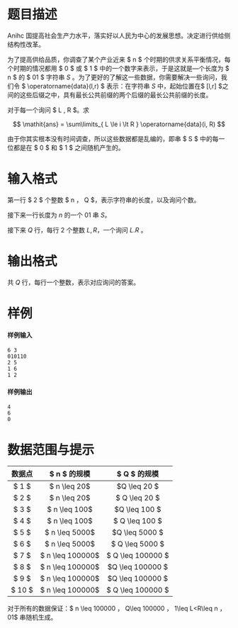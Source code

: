 
# 题目描述

Anihc 国提高社会生产力水平，落实好以人民为中心的发展思想。决定进行供给侧结构性改革。

为了提高供给品质，你调查了某个产业近来 $ n $ 个时期的供求关系平衡情况，每个时期的情况都用 $ 0 $ 或 $ 1 $ 中的一个数字来表示，于是这就是—个长度为 $ n $ 的 $ 01 $ 字符串 $S$ 。为了更好的了解这一些数据，你需要解决一些询问，我们令 $ \operatorname{data}(l,r) $ 表示：在字符串 $S$ 中，起始位置在$ [l,r] $之间的这些后缀之中，具有最长公共前缀的两个后缀的最长公共前缀的长度。

对于每一个询问 $ L , R $。求

$$ \mathit{ans} = \sum\limits_{ L \le i \lt R } \operatorname{data}(i, R) $$

由于你其实根本没有时间调查，所以这些数据都是乱编的，即串 $ S $ 中的每一位都是在 $ 0 $ 和 $ 1 $ 之间随机产生的。

# 输入格式

第一行 $ 2 $ 个整数 $ n $，$ Q $，表示字符串的长度，以及询问个数。

接下来一行长度为 $n$ 的一个 $01$ 串 $S$。

接下来 $Q$ 行，每行 $2$ 个整数 $L,R$，一个询问 $L.R$ 。

# 输出格式

共 $Q$ 行，每行一个整数，表示对应询问的答案。

# 样例

#### 样例输入
```plain
6 3
010110
2 5
1 6
1 2
```

#### 样例输出
```plain
4
6
0
```

# 数据范围与提示

|数据点|$ n  $ 的规模|$ Q $ 的规模|
|:-:|:-:|:-:|
|$ 1 $| $ n \leq 20$|$Q \leq 20 $|
|$ 2 $|$ n \leq 20$|$ Q \leq 20 $|
|$ 3 $|$ n \leq 100$|$Q \leq 100 $|
|$ 4 $ |$ n \leq 100$|$ Q \leq 100 $|
|$ 5 $| $ n \leq 5000$|$Q \leq 5000 $|
|$ 6 $| $ n \leq 5000$|$ Q \leq 5000 $|
|$ 7 $| $ n \leq 100000$|$ Q \leq 100000 $|
|$ 8 $| $ n \leq 100000$|$Q \leq 100000 $|
|$ 9 $|$ n \leq 100000$| $Q \leq 100000 $|
|$ 10 $ |$ n \leq 100000$|$ Q \leq 100000 $|

对于所有的数据保证：$ n \leq 100000 $，$ Q\leq 100000 $，$ 1\leq L<R\leq n $，$01$ 串随机生成。

